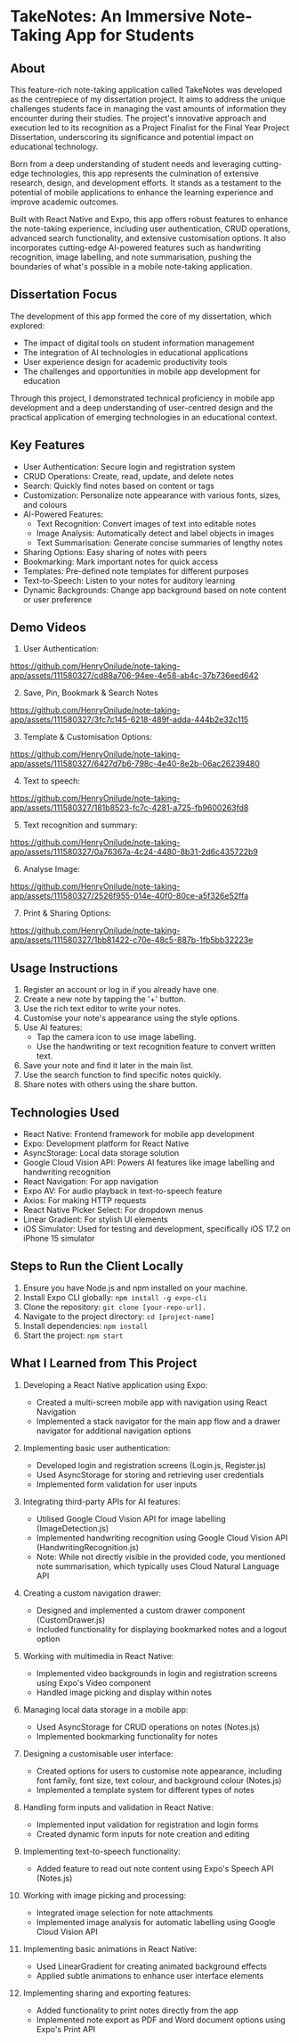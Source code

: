 # TakeNotes: An Immersive Note-Taking App for Students

## About
This feature-rich note-taking application called TakeNotes was developed as the centrepiece of my dissertation project. It aims to address the unique challenges students face in managing the vast amounts of information they encounter during their studies. The project's innovative approach and execution led to its recognition as a Project Finalist for the Final Year Project Dissertation, underscoring its significance and potential impact on educational technology.

Born from a deep understanding of student needs and leveraging cutting-edge technologies, this app represents the culmination of extensive research, design, and development efforts. It stands as a testament to the potential of mobile applications to enhance the learning experience and improve academic outcomes.

Built with React Native and Expo, this app offers robust features to enhance the note-taking experience, including user authentication, CRUD operations, advanced search functionality, and extensive customisation options. It also incorporates cutting-edge AI-powered features such as handwriting recognition, image labelling, and note summarisation, pushing the boundaries of what's possible in a mobile note-taking application.

## Dissertation Focus
The development of this app formed the core of my dissertation, which explored:
- The impact of digital tools on student information management
- The integration of AI technologies in educational applications
- User experience design for academic productivity tools
- The challenges and opportunities in mobile app development for education

Through this project, I demonstrated technical proficiency in mobile app development and a deep understanding of user-centred design and the practical application of emerging technologies in an educational context.

## Key Features
- User Authentication: Secure login and registration system
- CRUD Operations: Create, read, update, and delete notes
- Search: Quickly find notes based on content or tags
- Customization: Personalize note appearance with various fonts, sizes, and colours
- AI-Powered Features:
  - Text Recognition: Convert images of text into editable notes
  - Image Analysis: Automatically detect and label objects in images
  - Text Summarisation: Generate concise summaries of lengthy notes
- Sharing Options: Easy sharing of notes with peers
- Bookmarking: Mark important notes for quick access
- Templates: Pre-defined note templates for different purposes
- Text-to-Speech: Listen to your notes for auditory learning
- Dynamic Backgrounds: Change app background based on note content or user preference

## Demo Videos
1. User Authentication:

https://github.com/HenryOnilude/note-taking-app/assets/111580327/cd88a706-94ee-4e58-ab4c-37b736eed642

2. Save, Pin, Bookmark & Search Notes

https://github.com/HenryOnilude/note-taking-app/assets/111580327/3fc7c145-6218-489f-adda-444b2e32c115
   
3.  Template & Customisation Options:

https://github.com/HenryOnilude/note-taking-app/assets/111580327/6427d7b6-798c-4e40-8e2b-06ac26239480

4.  Text to speech:

https://github.com/HenryOnilude/note-taking-app/assets/111580327/181b8523-fc7c-4281-a725-fb9600263fd8

5. Text recognition and summary:

https://github.com/HenryOnilude/note-taking-app/assets/111580327/0a76367a-4c24-4480-8b31-2d6c435722b9

6. Analyse Image:

https://github.com/HenryOnilude/note-taking-app/assets/111580327/2526f955-014e-40f0-80ce-a5f326e52ffa

7. Print & Sharing Options:

https://github.com/HenryOnilude/note-taking-app/assets/111580327/1bb81422-c70e-48c5-887b-1fb5bb32223e

## Usage Instructions
1. Register an account or log in if you already have one.
2. Create a new note by tapping the '+' button.
3. Use the rich text editor to write your notes.
4. Customise your note's appearance using the style options.
5. Use AI features:
   - Tap the camera icon to use image labelling.
   - Use the handwriting or text recognition feature to convert written text.
6. Save your note and find it later in the main list.
7. Use the search function to find specific notes quickly.
8. Share notes with others using the share button.

## Technologies Used
- React Native: Frontend framework for mobile app development
- Expo: Development platform for React Native
- AsyncStorage: Local data storage solution
- Google Cloud Vision API: Powers AI features like image labelling and handwriting recognition
- React Navigation: For app navigation
- Expo AV: For audio playback in text-to-speech feature
- Axios: For making HTTP requests
- React Native Picker Select: For dropdown menus
- Linear Gradient: For stylish UI elements
- iOS Simulator: Used for testing and development, specifically iOS 17.2 on iPhone 15 simulator

## Steps to Run the Client Locally
1. Ensure you have Node.js and npm installed on your machine.
2. Install Expo CLI globally: `npm install -g expo-cli`
3. Clone the repository: `git clone [your-repo-url].`
4. Navigate to the project directory: `cd [project-name]`
5. Install dependencies: `npm install`
6. Start the project: `npm start`

## What I Learned from This Project

1. Developing a React Native application using Expo:
   - Created a multi-screen mobile app with navigation using React Navigation
   - Implemented a stack navigator for the main app flow and a drawer navigator for additional navigation options

2. Implementing basic user authentication:
   - Developed login and registration screens (Login.js, Register.js)
   - Used AsyncStorage for storing and retrieving user credentials
   - Implemented form validation for user inputs

3. Integrating third-party APIs for AI features:
   - Utilised Google Cloud Vision API for image labelling (ImageDetection.js)
   - Implemented handwriting recognition using Google Cloud Vision API (HandwritingRecognition.js)
   - Note: While not directly visible in the provided code, you mentioned note summarisation, which typically uses Cloud Natural Language API

4. Creating a custom navigation drawer:
   - Designed and implemented a custom drawer component (CustomDrawer.js)
   - Included functionality for displaying bookmarked notes and a logout option

5. Working with multimedia in React Native:
   - Implemented video backgrounds in login and registration screens using Expo's Video component
   - Handled image picking and display within notes

6. Managing local data storage in a mobile app:
   - Used AsyncStorage for CRUD operations on notes (Notes.js)
   - Implemented bookmarking functionality for notes

7. Designing a customisable user interface:
   - Created options for users to customise note appearance, including font family, font size, text colour, and background colour (Notes.js)
   - Implemented a template system for different types of notes

8. Handling form inputs and validation in React Native:
   - Implemented input validation for registration and login forms
   - Created dynamic form inputs for note creation and editing

9. Implementing text-to-speech functionality:
   - Added feature to read out note content using Expo's Speech API (Notes.js)

10. Working with image picking and processing:
    - Integrated image selection for note attachments
    - Implemented image analysis for automatic labelling using Google Cloud Vision API

11. Implementing basic animations in React Native:
    - Used LinearGradient for creating animated background effects
    - Applied subtle animations to enhance user interface elements

12. Implementing sharing and exporting features:
     - Added functionality to print notes directly from the app
    - Implemented note export as PDF and Word document options using Expo's Print API
